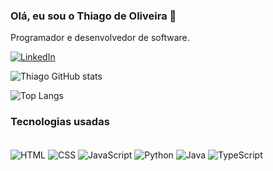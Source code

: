 ### Olá, eu sou o Thiago de Oliveira 👋
Programador e desenvolvedor de software.

[![LinkedIn](https://img.shields.io/badge/LinkedIn-0077B5?style=for-the-badge&logo=linkedin&logoColor=white)](https://www.linkedin.com/in/thiago-de-oliveira-sampaio-0085a8239/)

![Thiago GitHub stats](https://github-readme-stats.vercel.app/api?username=skaduhs5232&show_icons=true&theme=tokyonight)


![Top Langs](https://github-readme-stats.vercel.app/api/top-langs/username=skaduhs5232&layout=compact)





### Tecnologias usadas

 <div style="display: inline-block"><br />
         <img align="center" alt="HTML"
            src="https://img.shields.io/badge/HTML-239120?style=for-the-badge&logo=html5&logoColor=white" />
        <img align="center" alt="CSS"
            src="https://img.shields.io/badge/CSS-239120?&style=for-the-badge&logo=css3&logoColor=white" />
        <img align="center" alt="JavaScript"
            src="https://img.shields.io/badge/JavaScript-F7DF1E?style=for-the-badge&logo=javascript&logoColor=black" />
        <img align="center" alt="Python"
            src="https://img.shields.io/badge/Python-3776AB?style=for-the-badge&logo=python&logoColor=white" />
        <img align="center" alt="Java"
            src="https://img.shields.io/badge/Java-ED8B00?style=for-the-badge&logo=openjdk&logoColor=white" />
  <img align="center" alt="TypeScript"
   src="https://img.shields.io/badge/TypeScript-3178C6?style=for-the-badge&logo=typescript&logoColor=white" alt="TypeScript Badge">

    
